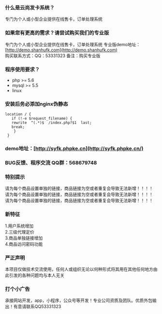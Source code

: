 ### 什么是云尚发卡系统？
专门为个人或小型企业提供在线售卡，订单处理系统

### 如果您有更高的需求？请尝试购买我们的专业版
专门为个人或小型企业提供在线售卡，订单处理系统 
专业版demo地址：[http://demo.shanhufk.com](http://demo.shanhufk.com)  
购买联系方式：QQ：53331323  备注：购买专业版    

### 程序使用要求？
* php >= 5.6
* mysql >= 5.5
* linux

### 安装后务必添加nginx伪静态
```
location / {
   if (!-e $request_filename) {
   rewrite  ^(.*)$  /index.php?$1  last;
   break;
    }
 }

```

### demo地址：[http://syfk.phpke.cn](http://syfk.phpke.cn/)

### BUG反馈、程序交流 QQ群：568679748

### 特别提示
请为每个商品设置单独的链接，商品链接为空或者重复会导致无法新增！！！！     
请为每个商品设置单独的链接，商品链接为空或者重复会导致无法新增！！！！     
请为每个商品设置单独的链接，商品链接为空或者重复会导致无法新增！！！！     

### 新特征
1.用户系统增加    
2.三级代理定价    
3.商品单独链接增加  
4.商品访问密码功能



### 严正声明
本项目仅做技术交流使用，任何人或组织无论以何种形式将其用在其他任何地方由此引发的各种问题均与本人无关

### 打个小广告

承接网站开发，app，小程序，公众号等开发！专业公司资质及团队。优质外包输出！有意请联系QQ53331323


